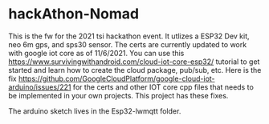 # hackAthon-Nomad
This is the fw for the 2021 tsi hackathon event. It utlizes a ESP32 Dev kit, neo 6m gps, and sps30 sensor. The certs are currently updated to work with google iot core as of 11/6/2021. You can use this <https://www.survivingwithandroid.com/cloud-iot-core-esp32/> tutorial to get started and learn how to create the cloud package, pub/sub, etc. Here is the fix <https://github.com/GoogleCloudPlatform/google-cloud-iot-arduino/issues/221> for the certs and other IOT core cpp files that needs to be implemented in your own projects. This project has these fixes.

The arduino sketch lives in the Esp32-lwmqtt folder.
